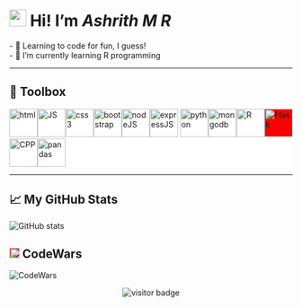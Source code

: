 <h1><img src="https://raw.githubusercontent.com/MartinHeinz/MartinHeinz/master/wave.gif" width=30px> Hi! I’m <em>Ashrith M R</em></h1>


<div>
  - 👀 Learning to code for fun, I guess!
  <br>
  - 🌱 I’m currently learning R programming
</div>

---
<h2>🧰 Toolbox</h2>
<div style="background-color:white;" class="tools">
<img src="https://cdn.worldvectorlogo.com/logos/html-1.svg" alt="html" height="50" width="50"/><img src="https://cdn.worldvectorlogo.com/logos/javascript-1.svg" alt="JS" height="50" width="50"/><img src="https://cdn.worldvectorlogo.com/logos/css-3.svg" alt="css3" height="50" width="50"/><img src="https://cdn.worldvectorlogo.com/logos/bootstrap-5-1.svg" alt="bootstrap" height="50" width="50"/><img src="https://cdn.worldvectorlogo.com/logos/nodejs-icon.svg" alt="nodeJS" height="50" width="50"/><img src="https://cdn.worldvectorlogo.com/logos/express-109.svg" alt="expressJS" height="50" width="50"/>
<img src="https://cdn.worldvectorlogo.com/logos/python-5.svg" alt="python" height="50" width="50"/><img src="https://cdn.worldvectorlogo.com/logos/mongodb-icon-1.svg" alt="mongodb" height="50" width="50"/><img src="https://cdn.worldvectorlogo.com/logos/r-lang.svg" alt="R" height="50" width="50"/><img style="background-color:red;" src="https://www.seekpng.com/png/full/875-8753366_flask-framework-logo-svg.png" alt="Flask" height="50" width="50"/><img src="https://cdn.worldvectorlogo.com/logos/c.svg" alt="CPP" height="50" width="50"/><img src="https://upload.wikimedia.org/wikipedia/commons/thumb/2/22/Pandas_mark.svg/1200px-Pandas_mark.svg.png" alt="pandas" height="50" width="50"/></div>


---
## &#x1f4c8; My GitHub Stats

![GitHub stats](https://github-readme-stats.vercel.app/api?username=ashhh-01&theme=blue-green&count_private=true&hide=contribs,prs,issues,stars)

## <img style="background-color:red;" src="https://cdn.icon-icons.com/icons2/2389/PNG/512/codewars_logo_icon_145389.png" width="18"> CodeWars
![CodeWars](https://www.codewars.com/users/ashhh-01/badges/small) <br>
<div align="center">
  <img src="https://visitor-badge.laobi.icu/badge?page_id=ashhh-01.ashhh-01" alt="visitor badge"/>
</div>


<!---
ashhh-01/ashhh-01 is a ✨ special ✨ repository because its `README.md` (this file) appears on your GitHub profile.
You can click the Preview link to take a look at your changes.
--->
